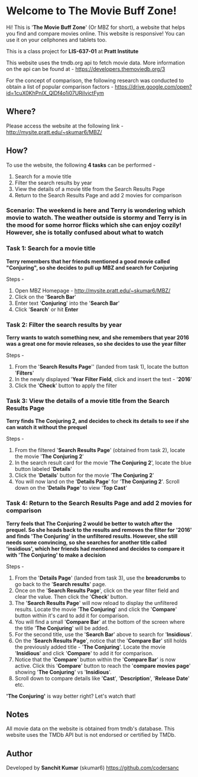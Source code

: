 # Welcome to The Movie Buff Zone!

Hi! This is '**The Movie Buff Zone**' (Or MBZ for short), a website that helps you find and compare movies online. This website is responsive! You can use it on your cellphones and tablets too.

This is a class project for **LIS-637-01** at **Pratt Institute**

This website uses the tmdb.org api to fetch movie data. More information on the api can be found at - https://developers.themoviedb.org/3

For the concept of comparison, the following research was conducted to obtain a list of popular comparison factors - https://drive.google.com/open?id=1cuX0KhPnIX_QlDf4o1i07URiIvictFym

## Where?

Please access the website at the following link - 
http://mysite.pratt.edu/~skumar6/MBZ/

## How?

To use the website, the following **4 tasks** can be performed -
1. Search for a movie title
2. Filter the search results by year
3. View the details of a movie title from the Search Results Page
4. Return to the Search Results Page and add 2 movies for comparison

### Scenario: The weekend is here and Terry is wondering which movie to watch. The weather outside is stormy and Terry is in the mood for some horror flicks which she can enjoy cozily! However, she is totally confused about what to watch

### Task 1: Search for a movie title
**Terry remembers that her friends mentioned a good movie called "Conjuring", so she decides to pull up MBZ and search for Conjuring**

Steps -
1. Open MBZ Homepage - http://mysite.pratt.edu/~skumar6/MBZ/
2. Click on the '**Search Bar**'
3. Enter text '**Conjuring**' into the '**Search Bar**'
4. Click '**Search**' or hit **Enter** 

### Task 2: Filter the search results by year
**Terry wants to watch something new, and she remembers that year 2016 was a great one for movie releases, so she decides to use the year filter**

Steps -
1. From the '**Search Results Page**'' (landed from task 1), locate the button '**Filters**'
2. In the newly displayed '**Year Filter Field**, click and insert the text - '**2016**'
3. Click the '**Check**' button to apply the filter

### Task 3: View the details of a movie title from the Search Results Page
**Terry finds The Conjuring 2, and decides to check its details to see if she can watch it without the prequel**

Steps -
1. From the filtered '**Search Results Page**' (obtained from task 2), locate the movie '**The Conjuring 2**'
2. In the search result card for the movie '**The Conjuring 2**', locate the blue button labeled '**Details**'
3. Click the '**Details**' button for the movie '**The Conjuring 2**'
4. You will now land on the '**Details Page**' for '**The Conjuring 2**'. Scroll down on the '**Details Page**' to view '**Top Cast**'

### Task 4: Return to the Search Results Page and add 2 movies for comparison
**Terry feels that The Conjuring 2 would be better to watch after the prequel. So she heads back to the results and removes the filter for '2016' and finds 'The Conjuring' in the unfiltered results. However, she still needs some convincing, so she searches for another title called 'insidious', which her friends had mentioned and decides to compare it with 'The Conjuring' to make a decision**

Steps -
1. From the '**Details Page**' (landed from task 3), use the **breadcrumbs** to go back to the '**Search results**' page.
2. Once on the '**Search Results Page**', click on the year filter field and clear the value. Then click the '**Check**' button.
3. The '**Search Results Page**' will now reload to display the unfiltered results. Locate the movie '**The Conjuring**' and click the '**Compare**' button within it's card to add it for comparison.
4. You will find a small '**Compare Bar**' at the bottom of the screen where the title '**The Conjuring**' will be added. 
5. For the second title, use the '**Search Bar**' above to search for '**Insidious**'.
6. On the '**Search Results Page**', notice that the '**Compare Bar**' still holds the previously added title - '**The Conjuring**'. Locate the movie '**Insidious**' and click '**Compare**' to add it for comparison.
7. Notice that the '**Compare**' button within the '**Compare Bar**' is now active. Click this '**Compare**' button to reach the '**compare movies page**' showing '**The Conjuring**' vs '**Insidious**'.
8. Scroll down to compare details like '**Cast**', '**Description**', '**Release Date**' etc.

**'The Conjuring'** is way better right? Let's watch that!

## Notes

All movie data on the website is obtained from tmdb's database. This website uses the TMDb API but is not endorsed or certified by TMDb. 

## Author

Developed by **Sanchit Kumar** (skumar6) https://github.com/codersanc
